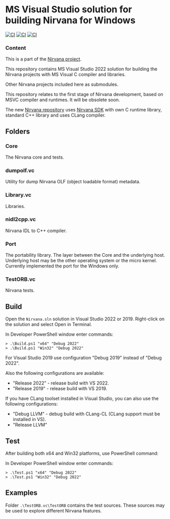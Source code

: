 # MS Visual Studio solution for building Nirvana for Windows

[![CI](https://gist.githubusercontent.com/silver-popov/5e83ddfb2531206b60b6451851c51b2a/raw/badge.svg)](https://github.com/nirvanaos/nirvana.vc/actions/workflows/build.yml)
[![CI](https://gist.githubusercontent.com/silver-popov/5e83ddfb2531206b60b6451851c51b2a/raw/test_core.svg)](https://github.com/nirvanaos/nirvana.vc/actions/workflows/test_core.yml)
[![CI](https://gist.githubusercontent.com/silver-popov/5e83ddfb2531206b60b6451851c51b2a/raw/test2019.svg)](https://github.com/nirvanaos/nirvana.vc/actions/workflows/test2019.yml)

### Content

This is a part of the [Nirvana project](https://github.com/nirvanaos/home).

This repository contains MS Visual Studio 2022 solution for building the Nirvana projects with MS Visual C compiler and libraries.

Other Nirvana projects included here as submodules.

This repository relates to the first stage of Nirvana development, based on MSVC compiler and runtimes.
It will be obsolete soon.

The new [Nirvana repository](https://github.com/nirvanaos/nirvana) uses [Nirvana SDK](https://github.com/nirvanaos/nirvana-sdk)
with own C runtime library, standard C++ library and uses CLang compiler.

## Folders
### Core

The Nirvana core and tests.

### dumpolf.vc

Utility for dump Nirvana OLF (object loadable format) metadata.

### Library.vc

Libraries.

### nidl2cpp.vc

Nirvana IDL to C++ compiler.

### Port

The portability library.
The layer between the Core and the underlying host. Underlying host may
be the other operating system or the micro kernel. Currently implemented
the port for the Windows only.

### TestORB.vc

Nirvana tests.

## Build

Open the `Nirvana.sln` solution in Visual Studio 2022 or 2019.
Right-click on the solution and select Open in Terminal.

In Developer PowerShell window enter commands:
```console
> .\Build.ps1 "x64" "Debug 2022"
> .\Build.ps1 "Win32" "Debug 2022"
```

For Visual Studio 2019 use configuration "Debug 2019" instead of "Debug 2022".

Also the following configurations are available:

* "Release 2022" - release build with VS 2022.
* "Release 2019" - release build with VS 2019.

If you have CLang toolset installed in Visual Studio, you can also use the following configurations:

* "Debug LLVM" - debug build with CLang-CL (CLang support must be installed in VS).
* "Release LLVM"

## Test

After building both x64 and Win32 platforms, use PowerShell command:

In Developer PowerShell window enter commands:
```console
> .\Test.ps1 "x64" "Debug 2022"
> .\Test.ps1 "Win32" "Debug 2022"
```

## Examples

Folder `.\TestORB.vc\TestORB` contains the test sources.
These sources may be used to explore different Nirvana features.
